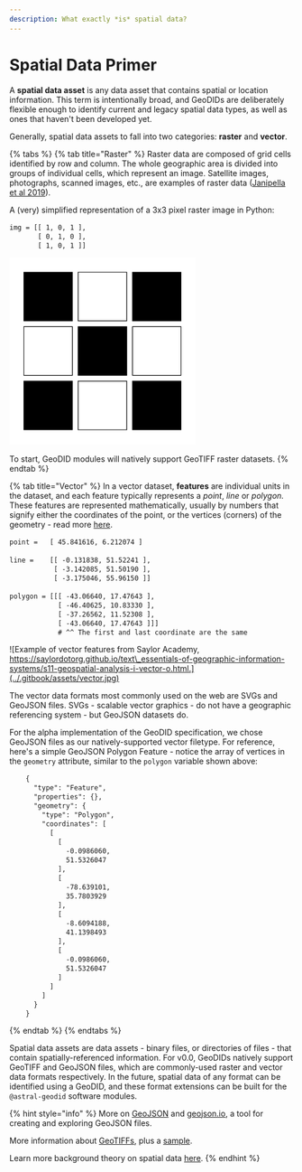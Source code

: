 ```yaml
---
description: What exactly *is* spatial data?
---
```


# Spatial Data Primer

A **spatial data asset** is any data asset that contains spatial or location information. This term is intentionally broad, and GeoDIDs are deliberately flexible enough to identify current and legacy spatial data types, as well as ones that haven't been developed yet.

Generally, spatial data assets to fall into two categories: **raster** and **vector**.

{% tabs %}
{% tab title="Raster" %}
Raster data are composed of grid cells identified by row and column. The whole geographic area is divided into groups of individual cells, which represent an image. Satellite images, photographs, scanned images, etc., are examples of raster data \([Janipella et al 2019](https://www.sciencedirect.com/topics/engineering/spatial-data)\).

A \(very\) simplified representation of a 3x3 pixel raster image in Python:

```text
img = [[ 1, 0, 1 ],
       [ 0, 1, 0 ],
       [ 1, 0, 1 ]]
```

![](../.gitbook/assets/raster.png)

To start, GeoDID modules will natively support GeoTIFF raster datasets.
{% endtab %}

{% tab title="Vector" %}
In a vector dataset, **features** are individual units in the dataset, and each feature typically represents a _point_, _line_ or _polygon._ These features are represented mathematically, usually by numbers that signify either the coordinates of the point, or the vertices \(corners\) of the geometry - read more [here](https://towardsdatascience.com/spatial-data-science-for-the-uninitiated-9a78804d4efa).

```text
point =   [ 45.841616, 6.212074 ]

line =    [[ -0.131838, 51.52241 ],
           [ -3.142085, 51.50190 ],
           [ -3.175046, 55.96150 ]]

polygon = [[[ -43.06640, 17.47643 ],
            [ -46.40625, 10.83330 ],
            [ -37.26562, 11.52308 ],
            [ -43.06640, 17.47643 ]]]
            # ^^ The first and last coordinate are the same
```

![Example of vector features from Saylor Academy, https://saylordotorg.github.io/text\_essentials-of-geographic-information-systems/s11-geospatial-analysis-i-vector-o.html.](../.gitbook/assets/vector.jpg)

The vector data formats most commonly used on the web are SVGs and GeoJSON files. SVGs - scalable vector graphics - do not have a geographic referencing system - but GeoJSON datasets do.

For the alpha implementation of the GeoDID specification, we chose GeoJSON files as our natively-supported vector filetype. For reference, here's a simple GeoJSON Polygon Feature - notice the array of vertices in the `geometry` attribute, similar to the `polygon` variable shown above:

```text
    {
      "type": "Feature",
      "properties": {},
      "geometry": {
        "type": "Polygon",
        "coordinates": [
          [
            [
              -0.0986060,
              51.5326047
            ],
            [
              -78.639101,
              35.7803929
            ],
            [
              -8.6094188,
              41.1398493
            ],
            [
              -0.0986060,
              51.5326047
            ]
          ]
        ]
      }
    }
```
{% endtab %}
{% endtabs %}

Spatial data assets are data assets - binary files, or directories of files - that contain spatially-referenced information. For v0.0, GeoDIDs natively support GeoTIFF and GeoJSON files, which are commonly-used raster and vector data formats respectively. In the future, spatial data of any format can be identified using a GeoDID, and these format extensions can be built for the `@astral-geodid` software modules.

{% hint style="info" %}
More on [GeoJSON](https://macwright.com/2015/03/23/geojson-second-bite.html) and [geojson.io](http://geojson.io/), a tool for creating and exploring GeoJSON files.

More information about [GeoTIFFs](https://www.gislounge.com/what-is-a-geotiff/), plus a [sample](https://cbers.stac.cloud/item/wMAdB8x2xmsNbdUHrc28srEdZpy/A6ExZs3csirxV7jSsrFicBf2TKBJB9xubxeAy/h88cG3tZLsmVu6iM7Mjx5Pg5agdpJnF346adC9/5XYvhxvrpCphAXhLWgKjphETpsBRhKdZV1d8LAooTo3K/93J54CWKozr1bRfaJ86XbTqHyztjFiPbckxGhpGCb9tDFFyG9NFRRyXGchpjoZzHNL2HJ2PYVENgW9?si=0&t=preview#6/-34.060280/-64.037544).

Learn more background theory on spatial data [here](https://observablehq.com/@johnx25bd/1-introducing-spatial).
{% endhint %}

